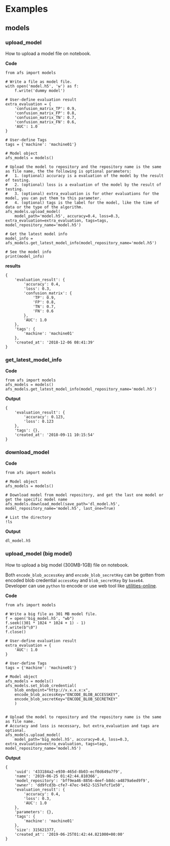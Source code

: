 
# Examples

## models

### upload_model

How to upload a model file on notebook. 

**Code**

```
from afs import models

# Write a file as model file.
with open('model.h5', 'w') as f:
    f.write('dummy model')

# User-define evaluation result
extra_evaluation = {
    'confusion_matrix_TP': 0.9,
    'confusion_matrix_FP': 0.8,
    'confusion_matrix_TN': 0.7,
    'confusion_matrix_FN': 0.6,
    'AUC': 1.0
}

# User-define Tags 
tags = {'machine': 'machine01'}

# Model object
afs_models = models()

# Upload the model to repository and the repository name is the same as file name, the the following is optional parameters:
#   1. (optional) accuracy is a evaluation of the model by the result of testing.
#   2. (optional) loss is a evaluation of the model by the result of testing.
#   3. (optional) extra_evaluation is for other evaluations for the model, you can put them to this parameter.
#   4. (optional) tags is the label for the model, like the time of data or the type of the algorithm.
afs_models.upload_model(
    model_path='model.h5', accuracy=0.4, loss=0.3, extra_evaluation=extra_evaluation, tags=tags, model_repository_name='model.h5')

# Get the latest model info 
model_info = afs_models.get_latest_model_info(model_repository_name='model.h5')

# See the model info
print(model_info)
```

**results**
```
{
	'evaluation_result': {
		'accuracy': 0.4,
		'loss': 0.3,
		'confusion_matrix': {
			'TP': 0.9,
			'FP': 0.8,
			'TN': 0.7,
			'FN': 0.6
		},
		'AUC': 1.0
	},
	'tags': {
		'machine': 'machine01'
	},
	'created_at': '2018-12-06 08:41:39'
}
```


### get_latest_model_info

**Code**
```
from afs import models
afs_models = models()
afs_models.get_latest_model_info(model_repository_name='model.h5')
```

**Output**
```
{
	'evaluation_result': {
		'accuracy': 0.123,
		'loss': 0.123
	},
	'tags': {},
	'created_at': '2018-09-11 10:15:54'
}
```


###  download_model

**Code**
```
from afs import models

# Model object
afs_models = models()

# Download model from model repository, and get the last one model or get the specific model name
afs_models.download_model(save_path='dl_model.h5', model_repository_name='model.h5', last_one=True)

# List the directory
!ls
```

**Output**
```
dl_model.h5 
```



### upload_model (big model)

How to upload a big model (300MB-1GB) file on notebook. 

Both `encode_blob_accessKey` and `encode_blob_secretKey` can be gotten from encoded blob credential `accessKey` and `blob_secretKey` by `base64`. Developer can use `python` to encode or use web tool like [utilities-online](http://www.utilities-online.info/base64/#.XRG3H9MzbOQ).


**Code**

```
from afs import models

# Write a big file as 301 MB model file.
f = open('big_model.h5', "wb")
f.seek((301 * 1024 * 1024 + 1) - 1)
f.write(b"\0")
f.close()

# User-define evaluation result
extra_evaluation = {
    'AUC': 1.0
}

# User-define Tags 
tags = {'machine': 'machine01'}

# Model object
afs_models = models()
afs_models.set_blob_credential(
	blob_endpoint="http://x.x.x.x:x",
	encode_blob_accessKey="ENCODE_BLOB_ACCESSKEY", 
	encode_blob_secretKey="ENCODE_BLOB_SECRETKEY"
	)


# Upload the model to repository and the repository name is the same as file name.
# Accuracy and loss is necessary, but extra_evaluation and tags are optional.
afs_models.upload_model(
    model_path='big_model.h5', accuracy=0.4, loss=0.3, extra_evaluation=extra_evaluation, tags=tags, model_repository_name='model.h5')

```


**Output**
```
{
	'uuid': '433184a2-e930-465d-8b03-ecf0d649a7f9',
	'name': '2019-06-25 01:42:44.810366',
	'model_repository': 'bff9ea46-8856-4eef-b8dc-a4879a6ed9f9',
	'owner': 'dd9fcd3b-cfe7-47ec-9452-5157efcf1e50',
	'evaluation_result': {
		'accuracy': 0.4,
		'loss': 0.3,
		'AUC': 1.0
	},
	'parameters': {},
	'tags': {
		'machine': 'machine01'
	},
	'size': 315621377,
	'created_at': '2019-06-25T01:42:44.821000+00:00'
}
```